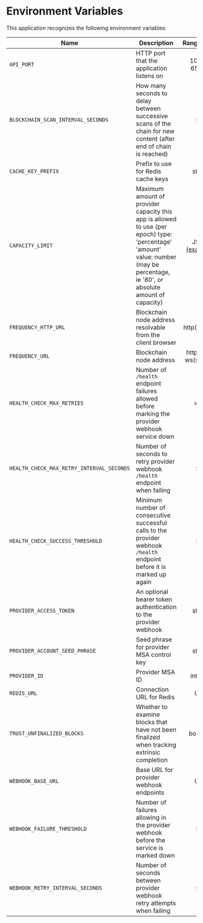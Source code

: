 # Environment Variables

This application recognizes the following environment variables:

| Name                                      | Description                                                                                                                                                                       |            Range/Type            | Required? | Default  |
| ----------------------------------------- | --------------------------------------------------------------------------------------------------------------------------------------------------------------------------------- | :------------------------------: | :-------: | :------: |
| `API_PORT`                                | HTTP port that the application listens on                                                                                                                                         |           1025 - 65535           |           |   3000   |
| `BLOCKCHAIN_SCAN_INTERVAL_SECONDS`        | How many seconds to delay between successive scans of the chain for new content (after end of chain is reached)                                                                   |               > 0                |           |    12    |
| `CACHE_KEY_PREFIX`                        | Prefix to use for Redis cache keys                                                                                                                                                |              string              |           | account: |
| `CAPACITY_LIMIT`                          | Maximum amount of provider capacity this app is allowed to use (per epoch) type: 'percentage' 'amount' value: number (may be percentage, ie '80', or absolute amount of capacity) | JSON [(example)](./env.template) |     Y     |          |
| `FREQUENCY_HTTP_URL`                      | Blockchain node address resolvable from the client browser                                                                                                                        |           http(s): URL           |     Y     |          |
| `FREQUENCY_URL`                           | Blockchain node address                                                                                                                                                           |      http(s): or ws(s): URL      |     Y     |          |
| `HEALTH_CHECK_MAX_RETRIES`                | Number of `/health` endpoint failures allowed before marking the provider webhook service down                                                                                    |               >= 0               |           |    20    |
| `HEALTH_CHECK_MAX_RETRY_INTERVAL_SECONDS` | Number of seconds to retry provider webhook `/health` endpoint when failing                                                                                                       |               > 0                |           |    64    |
| `HEALTH_CHECK_SUCCESS_THRESHOLD`          | Minimum number of consecutive successful calls to the provider webhook `/health` endpoint before it is marked up again                                                            |               > 0                |           |    10    |
| `PROVIDER_ACCESS_TOKEN`                   | An optional bearer token authentication to the provider webhook                                                                                                                   |              string              |           |          |
| `PROVIDER_ACCOUNT_SEED_PHRASE`            | Seed phrase for provider MSA control key                                                                                                                                          |              string              |     Y     |          |
| `PROVIDER_ID`                             | Provider MSA ID                                                                                                                                                                   |             integer              |     Y     |          |
| `REDIS_URL`                               | Connection URL for Redis                                                                                                                                                          |               URL                |     Y     |          |
| `TRUST_UNFINALIZED_BLOCKS`                | Whether to examine blocks that have not been finalized when tracking extrinsic completion                                                                                         |             boolean              |           |  false   |
| `WEBHOOK_BASE_URL`                        | Base URL for provider webhook endpoints                                                                                                                                           |               URL                |     Y     |          |
| `WEBHOOK_FAILURE_THRESHOLD`               | Number of failures allowing in the provider webhook before the service is marked down                                                                                             |               > 0                |           |    3     |
| `WEBHOOK_RETRY_INTERVAL_SECONDS`          | Number of seconds between provider webhook retry attempts when failing                                                                                                            |               > 0                |           |    10    |
